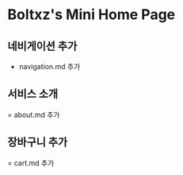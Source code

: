 # Boltxz's Mini Home Page 



## 네비게이션 추가
- navigation.md 추가

## 서비스 소개
= about.md 추가

## 장바구니 추가
= cart.md 추가
